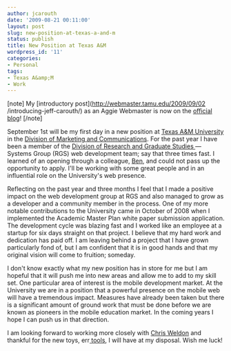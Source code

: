```yaml
---
author: jcarouth
date: '2009-08-21 00:11:00'
layout: post
slug: new-position-at-texas-a-and-m
status: publish
title: New Position at Texas A&M
wordpress_id: '11'
categories:
- Personal
tags:
- Texas A&amp;M
- Work
---
```


[note] My [introductory post](http://webmaster.tamu.edu/2009/09/02
/introducing-jeff-carouth/) as an Aggie Webmaster is now on the [official
blog](http://webmaster.tamu.edu)! [/note]

September 1st will be my first day in a new position at [Texas A&M
University](http://www.tamu.edu) in the [Division of Marketing and
Communications](http://www.tamu.edu/marcomm). For the past year I have been a
member of the [Division of Research and Graduate Studies
](http://rgs.tamu.edu)— Systems Group (RGS) web development team; say that
three times fast. I learned of an opening through a colleague,
[Ben](http://dataplex.org/blog/), and could not pass up the opportunity to
apply. I'll be working with some great people and in an influential role on
the University's web presence.

Reflecting on the past year and three months I feel that I made a positive
impact on the web development group at RGS and also managed to grow as a
developer and a community member in the process. One of my more notable
contributions to the University came in October of 2008 when I implemented the
Academic Master Plan white paper submission application. The development cycle
was blazing fast and I worked like an employee at a startup for six days
straight on that project. I believe that my hard work and dedication has paid
off. I am leaving behind a project that I have grown particularly fond of, but
I am confident that it is in good hands and that my original vision will come
to fruition; someday.

I don't know exactly what my new position has in store for me but I am hopeful
that it will push me into new areas and allow me to add to my skill set. One
particular area of interest is the mobile development market. At the
University we are in a position that a powerful presence on the mobile web
will have a tremendous impact. Measures have already been taken but there is a
significant amount of ground work that must be done before we are known as
pioneers in the mobile education market. In the coming years I hope I can push
us in that direction.

I am looking forward to working more closely with [Chris
Weldon](http://www.chrisweldon.net) and thankful for the new toys, err[
tools](http://issues.tamu.edu), I will have at my disposal. Wish me luck!

